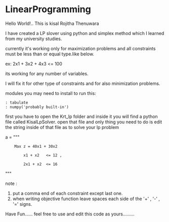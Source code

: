 # LinearProgramming

Hello World!.. This is kisal Rojitha Thenuwara

I have created a LP slover using python and simplex method which I learned from my university studies.

currently it's working only for maximization problems and all constraints must be less than or equal type.like below.

ex:  2x1 + 3x2 + 4x3 <=  100

its working for any number of variables.

I will fix it for other type of constraints and  for also minimization problems.

modules you may need to install to run this:

	: tabulate
	: numpy('probably built-in')


first you have to open the Krt_lp folder and inside it you will find a python file called KisalLpSolver.
open that file and only thing you need to do is edit the string inside of that file as to solve your lp problem


a = """

        Max z = 40x1 + 30x2 

            x1 + x2   <= 12 ,
    
            2x1 + x2  <= 16 
    
                         
                          
"""

note :

1. put a comma  end of each constraint except last one.
2. when writing objective function leave spaces each side of the '+' , '-' , '=' signs.



Have Fun......
feel free to use and edit this code as yours.........











